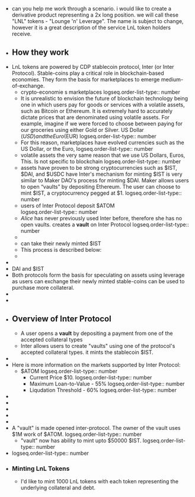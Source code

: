 - can you help me work through a scenario. i would like to create a derivative product representing a 2x long position. we will call these "LNL" tokens - "Lounge 'n' Leverage".  The name is subject to change, however it is a great description of the service LnL token holders receive.
- ## How they work
- LnL tokens are powered by CDP stablecoin protocol, Inter (or Inter Protocol). Stable-coins play a critical role in blockchain-based economies. They form the basis for marketplaces to emerge medium-of-exchange.
	- crypto-economie s marketplaces 
	  logseq.order-list-type:: number
	- It is unrealistic to envision the future of blockchain technology being one in which users pay for goods or services with a volatile assets, such as Bitcoin or Ethereum. It is extremely hard to accurately dictate prices that are denominated using volatile assets. For example, imagine if we were forced to choose between paying for our groceries using either Gold or Silver.   US Dollar ($USD) and the Euro ($EUR)
	  logseq.order-list-type:: number
	- For this reason, marketplaces have evolved  currencies such as the US Dollar, or the Euro,
	  logseq.order-list-type:: number
	- volatile assets    the very same reason that we use US Dollars, Euros,  This. Is not specific to blockchain
	  logseq.order-list-type:: number
	- assets have proven to be strong    cryptocurrencies such as $IST, $DAI, and $USDC have    Inter's mechanism for minting $IST is very similar to Maker DAO's process for minting $DAI. Maker allows users to open “vaults” by depositing Ethereum. The user can choose to mint $IST, a cryptocurrency pegged at $1.
	  logseq.order-list-type:: number
	- users of Inter Protocol deposit $ATOM  
	  logseq.order-list-type:: number
	- *Alice* has never previously used Inter before, therefore she has no open vaults.  creates a **vault** on Inter Protocol
	  logseq.order-list-type:: number
	-
	- can take their newly minted $IST
	- This process is described below:
	-
-
- DAI and $IST
- Both protocols form the basis for speculating on assets using leverage as users can exchange their newly minted stable-coins can be used to purchase more collateral.
-
-
- ## Overview of Inter Protocol
	- A user opens a **vault** by depositing a payment from one of the accepted collateral types
	- Inter allows users to create  "vaults" using one of the protocol's accepted collateral types.
	  it mints the stablecoin $IST.
-
- Here is more information on the markets supported by Inter Protocol:
	- $ATOM
	  logseq.order-list-type:: number
		- Current Price $10.
		  logseq.order-list-type:: number
		- Maximum Loan-to-Value - 55%
		  logseq.order-list-type:: number
		- Liqudation Threshold - 60%
		  logseq.order-list-type:: number
-
-
-
-
-
- A "vault" is made opened inter-protocol. The owner of the vault uses $1M work of $ATOM.
  logseq.order-list-type:: number
	- "vault" now has ability to mint upto $50000 $IST.
	  logseq.order-list-type:: number
- logseq.order-list-type:: number
- ### Minting LnL Tokens
  * I'd like to mint 1000 LnL tokens with each token representing the underlying collateral and debt.